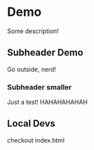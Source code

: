 # Demo 

Some description!

## Subheader Demo

Go outside, nerd! 

### Subheader smaller 

Just a test! HAHAHAHAHAH

## Local Devs

checkout index.html
